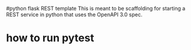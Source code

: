 #python flask REST template
This is meant to be scaffolding for starting a REST service in python that uses the OpenAPI 3.0 spec.

# how to run pytest
